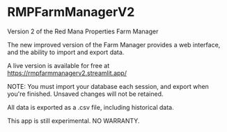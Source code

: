 # RMPFarmManagerV2
Version 2 of the Red Mana Properties Farm Manager

The new improved version of the Farm Manager provides a web interface, and the ability to import and export data.

A live version is available for free at https://rmpfarmmanagerv2.streamlit.app/

NOTE: You must import your database each session, and export when you're finished. Unsaved changes will not be retained.

All data is exported as a .csv file, including historical data.

This app is still experimental. NO WARRANTY.
